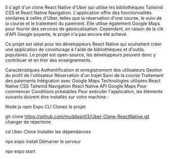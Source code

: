Il s'agit d'un clone React Native d'Uber qui utilise les bibliothèques Tailwind CSS et React Native Navigation. L'application offre des fonctionnalités similaires à celles d'Uber, telles que la réservation d'une course, le suivi de la course et le traitement du paiement. Elle utilise également Google Maps pour fournir des services de géolocalisation. Cependant, en raison de la clé d'API Google payante, le projet n'a pas encore été achevé.

Ce projet est idéal pour les développeurs React Native qui souhaitent créer une application de covoiturage à l'aide de bibliothèques et d'outils populaires. Le projet est open-source, les développeurs peuvent donc y contribuer et en tirer des enseignements.

Caractéristiques
Authentification et enregistrement des utilisateurs
Gestion du profil de l'utilisateur
Réservation d'un trajet
Suivi de la course
Traitement des paiements
Intégration avec Google Maps
Technologies utilisées
React Native
CSS Tailwind
Navigation React Native
API Google Maps
Pour commencer
Conditions préalables
Pour exécuter l'application, les éléments suivants doivent être installés sur votre machine :

Node.js
npm
Expo CLI
Clonez le projet

  git clone https://github.com/muddasir03/Uber-Clone-ReactNative.git
changer de répertoire

  cd Uber-Clone
Installer les dépendances

  npx expo install
Démarrer le serveur

  npx expo start
